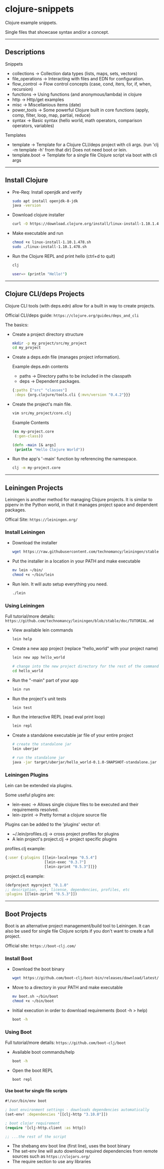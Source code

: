 # clojure-snippets

Clojure example snippets.

Single files that showcase syntax and/or a concept.

----

## Descriptions

Snippets

* collections -> Collection data types (lists, maps, sets, vectors)
* file_operations -> Interacting with files and EDN for configuration.
* flow_control -> Flow control concepts (case, cond, iters, for, if, when, recursion)
* functions -> Using functions (and anonymous/lambda) in clojure
* http -> Http/get examples
* misc -> Miscellanious items (date)
* power_tools -> Some powerful Clojure built in core functions (apply, comp, filter, loop, map, partial, reduce)
* syntax -> Basic syntax (hello world, math operators, comparison operators, variables)

Templates

* template -> Template for a Clojure CLI/deps project with cli args. (run 'clj -m template -h' from that dir) Does not need boot or lein.
* template.boot -> Template for a single file Clojure script via boot with cli args

----

## Install Clojure

* Pre-Req: Install openjdk and verify

  ```bash
  sudo apt install openjdk-8-jdk
  java -version
  ```

* Download clojure installer

  ```bash
  curl -O https://download.clojure.org/install/linux-install-1.10.1.478.sh
  ```

* Make executable and run

  ```bash
  chmod +x linux-install-1.10.1.478.sh
  sudo ./linux-install-1.10.1.478.sh
  ```

* Run the Clojure REPL and print hello (ctrl+d to quit)

  ```bash
  clj

  user=> (println "Hello!")
  ```

----

## Clojure CLI/deps Projects

Clojure CLI tools (with deps.edn) allow for a built in way to create projects.

Official CLI/deps guide: `https://clojure.org/guides/deps_and_cli`

The basics:

* Create a project directory structure

  ```bash
  mkdir -p my_project/src/my_project
  cd my_project
  ```

* Create a deps.edn file (manages project information).

  Example deps.edn contents

  * paths -> Directory paths to be included in the classpath
  * deps -> Dependent packages.

  ```clojure
  {:paths ["src" "classes"]
   :deps {org.clojure/tools.cli {:mvn/version "0.4.2"}}}
  ```

* Create the project's main file.

  ```bash
  vim src/my_project/core.clj
  ```

  Example Contents

  ```clojure
  (ns my-project.core
   (:gen-class))

  (defn -main [& args]
   (println "Hello Clojure World"))
  ```

* Run the app's '-main' function by referencing the namespace.

  ```bash
  clj -m my-project.core
  ```

----

## Leiningen Projects

Leiningen is another method for managing Clojure projects. It is similar to pipenv in the Python world, in that it manages project space and dependent packages.

Offical Site: `https://leiningen.org/`

### Install Leiningen

* Download the installer

  ```bash
  wget https://raw.githubusercontent.com/technomancy/leiningen/stable/bin/lein
  ```

* Put the installer in a location in your PATH and make executable

  ```bash
  mv lein ~/bin/
  chmod +x ~/bin/lein
  ```

* Run lein. It will auto setup everything you need.

  ```bash
  ./lein
  ```

### Using Leiningen

Full tutorial/more details: `https://github.com/technomancy/leiningen/blob/stable/doc/TUTORIAL.md`

* View available lein commands

  ```bash
  lein help
  ```

* Create a new app project (replace "hello_world" with your project name)

  ```bash
  lein new app hello_world

  # change into the new project directory for the rest of the commands
  cd hello_world
  ```

* Run the "-main" part of your app

  ```bash
  lein run
  ```

* Run the project's unit tests

  ```bash
  lein test
  ```

* Run the interactive REPL (read eval print loop)

  ```bash
  lein repl
  ```

* Create a standalone executable jar file of your entire project

  ```bash
  # create the standalone jar
  lein uberjar

  # run the standalone jar
  java -jar target/uberjar/hello_world-0.1.0-SNAPSHOT-standalone.jar
  ```

### Leiningen Plugins

Lein can be extended via plugins.

Some useful plugins are:

* lein-exec -> Allows single clojure files to be executed and their requirements resolved.
* lein-zprint -> Pretty format a clojure source file

Plugins can be added to the 'plugins' vector of:

* ~/.lein/profiles.clj -> cross project profiles for plugins
* A lein project's project.clj -> project specific plugins

profiles.clj example:

```clojure
{:user {:plugins [[lein-localrepo "0.5.4"]
                  [lein-exec "0.3.7"]
                  [lein-zprint "0.5.3"]]}}
```

project.clj example:

```clojure
(defproject myproject "0.1.0"
;; description, url, license, dependencies, profiles, etc
:plugins [[lein-zprint "0.5.3"]])
```

----

## Boot Projects

Boot is an alternative project management/build tool to Leiningen. It can also be used for single file Clojure scripts if you don't want to create a full project.

Official site: `https://boot-clj.com/`

### Install Boot

* Download the boot binary

  ```bash
  wget https://github.com/boot-clj/boot-bin/releases/download/latest/boot.sh
  ```

* Move to a directory in your PATH and make executable

  ```bash
  mv boot.sh ~/bin/boot
  chmod +x ~/bin/boot
  ```

* Initial execution in order to download requirements (boot -h > help)

  ```bash
  boot -h
  ```

### Using Boot

Full tutorial/more details: `https://github.com/boot-clj/boot`

* Available boot commands/help

  ```bash
  boot -h
  ```

* Open the boot REPL

  ```bash
  boot repl
  ```

#### Use boot for single file scripts

```clojure
#!/usr/bin/env boot

; boot environment settings - downloads dependencies automatically
(set-env! :dependencies '[[clj-http "3.10.0"]])

; boot clojar requirement
(require '[clj-http.client :as http])

;; ...the rest of the script
```

* The shebang env boot line (first line), uses the boot binary
* The set-env line will auto download required dependencies from remote sources such as `https://clojars.org/`
* The require section to use any libraries
